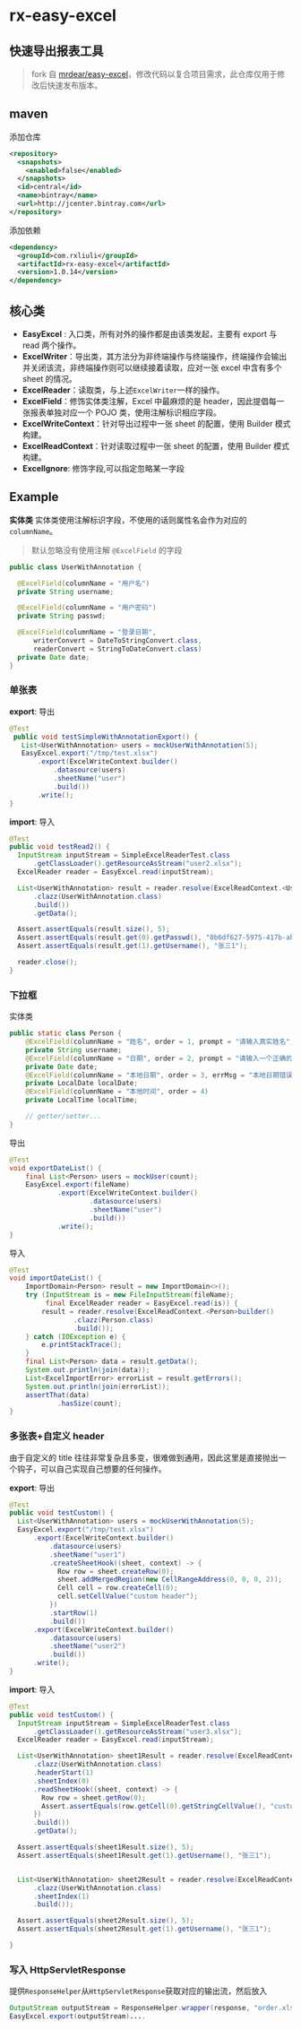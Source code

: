 # rx-easy-excel

## 快速导出报表工具

> fork 自 [mrdear/easy-excel](https://github.com/mrdear/easy-excel)，修改代码以复合项目需求，此仓库仅用于修改后快速发布版本。

## maven

添加仓库

```xml
<repository>
  <snapshots>
    <enabled>false</enabled>
  </snapshots>
  <id>central</id>
  <name>bintray</name>
  <url>http://jcenter.bintray.com</url>
</repository>
```

添加依赖

```xml
<dependency>
  <groupId>com.rxliuli</groupId>
  <artifactId>rx-easy-excel</artifactId>
  <version>1.0.14</version>
</dependency>
```

## 核心类

- **EasyExcel** : 入口类，所有对外的操作都是由该类发起，主要有 export 与 read 两个操作。
- **ExcelWriter**：导出类，其方法分为非终端操作与终端操作，终端操作会输出并关闭该流，非终端操作则可以继续接着读取，应对一张 excel 中含有多个 sheet 的情况。
- **ExcelReader**：读取类，与上述`ExcelWriter`一样的操作。
- **ExcelField**：修饰实体类注解，Excel 中最麻烦的是 header，因此提倡每一张报表单独对应一个 POJO 类，使用注解标识相应字段。
- **ExcelWriteContext**：针对导出过程中一张 sheet 的配置，使用 Builder 模式构建。
- **ExcelReadContext**：针对读取过程中一张 sheet 的配置，使用 Builder 模式构建。
- **ExcelIgnore**: 修饰字段,可以指定忽略某一字段

## Example

**实体类**
实体类使用注解标识字段，不使用的话则属性名会作为对应的 `columnName`。

> 默认忽略没有使用注解 `@ExcelField` 的字段

```java
public class UserWithAnnotation {

  @ExcelField(columnName = "用户名")
  private String username;

  @ExcelField(columnName = "用户密码")
  private String passwd;

  @ExcelField(columnName = "登录日期",
      writerConvert = DateToStringConvert.class,
      readerConvert = StringToDateConvert.class)
  private Date date;
}
```

### 单张表

**export**: 导出

```java
@Test
 public void testSimpleWithAnnotationExport() {
   List<UserWithAnnotation> users = mockUserWithAnnotation(5);
   EasyExcel.export("/tmp/test.xlsx")
       .export(ExcelWriteContext.builder()
           .datasource(users)
           .sheetName("user")
           .build())
       .write();
}
```

**import**: 导入

```java
@Test
public void testRead2() {
  InputStream inputStream = SimpleExcelReaderTest.class
      .getClassLoader().getResourceAsStream("user2.xlsx");
  ExcelReader reader = EasyExcel.read(inputStream);

  List<UserWithAnnotation> result = reader.resolve(ExcelReadContext.<UserWithAnnotation>builder()
      .clazz(UserWithAnnotation.class)
      .build())
      .getData();

  Assert.assertEquals(result.size(), 5);
  Assert.assertEquals(result.get(0).getPasswd(), "0b6df627-5975-417b-abc9-1f2bad5ca1e2");
  Assert.assertEquals(result.get(1).getUsername(), "张三1");

  reader.close();
}
```

### 下拉框

实体类

```java
public static class Person {
    @ExcelField(columnName = "姓名", order = 1, prompt = "请输入真实姓名", type = ExcelColumnType.SELECT, select = PersonSelect.UsernameMap.class)
    private String username;
    @ExcelField(columnName = "日期", order = 2, prompt = "请输入一个正确的日期，格式为 yyyy-MM-dd。例如 2018-12-11")
    private Date date;
    @ExcelField(columnName = "本地日期", order = 3, errMsg = "本地日期错误，请务必输入正确的日期。例如 2018-12-11")
    private LocalDate localDate;
    @ExcelField(columnName = "本地时间", order = 4)
    private LocalTime localTime;

    // getter/setter...
}
```

导出

```java
@Test
void exportDateList() {
    final List<Person> users = mockUser(count);
    EasyExcel.export(fileName)
            .export(ExcelWriteContext.builder()
                    .datasource(users)
                    .sheetName("user")
                    .build())
            .write();
}
```

导入

```java
@Test
void importDateList() {
    ImportDomain<Person> result = new ImportDomain<>();
    try (InputStream is = new FileInputStream(fileName);
         final ExcelReader reader = EasyExcel.read(is)) {
        result = reader.resolve(ExcelReadContext.<Person>builder()
                .clazz(Person.class)
                .build());
    } catch (IOException e) {
        e.printStackTrace();
    }
    final List<Person> data = result.getData();
    System.out.println(join(data));
    List<ExcelImportError> errorList = result.getErrors();
    System.out.println(join(errorList));
    assertThat(data)
            .hasSize(count);
}
```

### 多张表+自定义 header

由于自定义的 title 往往非常复杂且多变，很难做到通用，因此这里是直接抛出一个钩子，可以自己实现自己想要的任何操作。

**export**: 导出

```java
@Test
public void testCustom() {
  List<UserWithAnnotation> users = mockUserWithAnnotation(5);
  EasyExcel.export("/tmp/test.xlsx")
      .export(ExcelWriteContext.builder()
          .datasource(users)
          .sheetName("user1")
          .createSheetHook((sheet, context) -> {
            Row row = sheet.createRow(0);
            sheet.addMergedRegion(new CellRangeAddress(0, 0, 0, 2));
            Cell cell = row.createCell(0);
            cell.setCellValue("custom header");
          })
          .startRow(1)
          .build())
      .export(ExcelWriteContext.builder()
          .datasource(users)
          .sheetName("user2")
          .build())
      .write();
}
```

**import**: 导入

```java
@Test
public void testCustom() {
  InputStream inputStream = SimpleExcelReaderTest.class
      .getClassLoader().getResourceAsStream("user3.xlsx");
  ExcelReader reader = EasyExcel.read(inputStream);

  List<UserWithAnnotation> sheet1Result = reader.resolve(ExcelReadContext.<UserWithAnnotation>builder()
      .clazz(UserWithAnnotation.class)
      .headerStart(1)
      .sheetIndex(0)
      .readSheetHook((sheet, context) -> {
        Row row = sheet.getRow(0);
        Assert.assertEquals(row.getCell(0).getStringCellValue(), "custom header");
      })
      .build())
      .getData();

  Assert.assertEquals(sheet1Result.size(), 5);
  Assert.assertEquals(sheet1Result.get(1).getUsername(), "张三1");


  List<UserWithAnnotation> sheet2Result = reader.resolve(ExcelReadContext.<UserWithAnnotation>builder()
      .clazz(UserWithAnnotation.class)
      .sheetIndex(1)
      .build());

  Assert.assertEquals(sheet2Result.size(), 5);
  Assert.assertEquals(sheet2Result.get(1).getUsername(), "张三1");

}
```

### 写入 HttpServletResponse

提供`ResponseHelper`从`HttpServletResponse`获取对应的输出流，然后放入

```java
OutputStream outputStream = ResponseHelper.wrapper(response, "order.xlsx");
EasyExcel.export(outputStream)....
```
